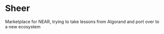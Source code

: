 # Sheer
Marketplace for NEAR, trying to take lessons from Algorand and port over to a new ecosystem
